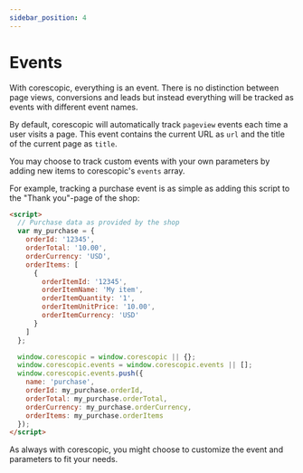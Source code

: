 ```yaml
---
sidebar_position: 4
---
```


# Events

With corescopic, everything is an event. There is no distinction between page views, conversions and leads but instead everything will be tracked as events with different event names.

By default, corescopic will automatically track `pageview` events each time a user visits a page. This event contains the current URL as `url` and the title of the current page as `title`.

You may choose to track custom events with your own parameters by adding new items to corescopic's `events` array.

For example, tracking a purchase event is as simple as adding this script to the "Thank you"-page of the shop:

```HTML
<script>
  // Purchase data as provided by the shop
  var my_purchase = {
    orderId: '12345',
    orderTotal: '10.00',
    orderCurrency: 'USD',
    orderItems: [
      {
        orderItemId: '12345',
        orderItemName: 'My item',
        orderItemQuantity: '1',
        orderItemUnitPrice: '10.00',
        orderItemCurrency: 'USD'
      }
    ]
  };

  window.corescopic = window.corescopic || {};
  window.corescopic.events = window.corescopic.events || [];
  window.corescopic.events.push({
    name: 'purchase',
    orderId: my_purchase.orderId,
    orderTotal: my_purchase.orderTotal,
    orderCurrency: my_purchase.orderCurrency,
    orderItems: my_purchase.orderItems
  });
</script>
```

As always with corescopic, you might choose to customize the event and parameters to fit your needs.
